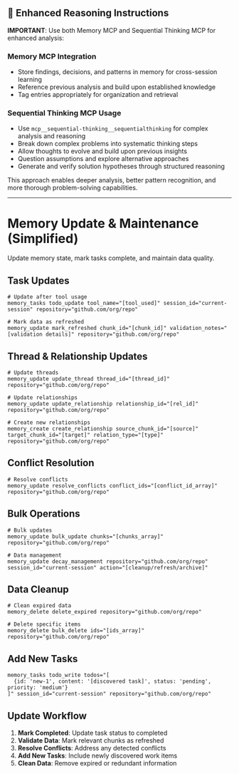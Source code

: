 ## 🧠 Enhanced Reasoning Instructions

**IMPORTANT**: Use both Memory MCP and Sequential Thinking MCP for enhanced analysis:

### Memory MCP Integration
- Store findings, decisions, and patterns in memory for cross-session learning
- Reference previous analysis and build upon established knowledge
- Tag entries appropriately for organization and retrieval

### Sequential Thinking MCP Usage  
- Use `mcp__sequential-thinking__sequentialthinking` for complex analysis and reasoning
- Break down complex problems into systematic thinking steps
- Allow thoughts to evolve and build upon previous insights
- Question assumptions and explore alternative approaches
- Generate and verify solution hypotheses through structured reasoning

This approach enables deeper analysis, better pattern recognition, and more thorough problem-solving capabilities.

---

# Memory Update & Maintenance (Simplified)

Update memory state, mark tasks complete, and maintain data quality.

## Task Updates

```
# Update after tool usage
memory_tasks todo_update tool_name="[tool_used]" session_id="current-session" repository="github.com/org/repo"

# Mark data as refreshed
memory_update mark_refreshed chunk_id="[chunk_id]" validation_notes="[validation details]" repository="github.com/org/repo"
```

## Thread & Relationship Updates

```
# Update threads
memory_update update_thread thread_id="[thread_id]" repository="github.com/org/repo"

# Update relationships
memory_update update_relationship relationship_id="[rel_id]" repository="github.com/org/repo"

# Create new relationships
memory_create create_relationship source_chunk_id="[source]" target_chunk_id="[target]" relation_type="[type]" repository="github.com/org/repo"
```

## Conflict Resolution

```
# Resolve conflicts
memory_update resolve_conflicts conflict_ids="[conflict_id_array]" repository="github.com/org/repo"
```

## Bulk Operations

```
# Bulk updates
memory_update bulk_update chunks="[chunks_array]" repository="github.com/org/repo"

# Data management
memory_update decay_management repository="github.com/org/repo" session_id="current-session" action="[cleanup/refresh/archive]"
```

## Data Cleanup

```
# Clean expired data
memory_delete delete_expired repository="github.com/org/repo"

# Delete specific items
memory_delete bulk_delete ids="[ids_array]" repository="github.com/org/repo"
```

## Add New Tasks

```
memory_tasks todo_write todos="[
  {id: 'new-1', content: '[discovered task]', status: 'pending', priority: 'medium'}
]" session_id="current-session" repository="github.com/org/repo"
```

## Update Workflow

1. **Mark Completed**: Update task status to completed
2. **Validate Data**: Mark relevant chunks as refreshed  
3. **Resolve Conflicts**: Address any detected conflicts
4. **Add New Tasks**: Include newly discovered work items
5. **Clean Data**: Remove expired or redundant information